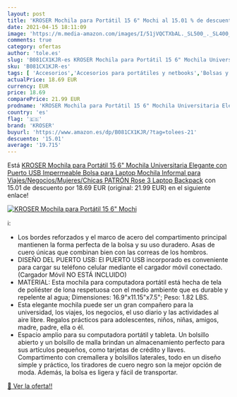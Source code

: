 ```yaml
---
layout: post
title: 'KROSER Mochila para Portátil 15 6" Mochi al 15.01 % de descuento'
date: 2021-04-15 18:11:09
image: 'https://m.media-amazon.com/images/I/51jVQCTXbAL._SL500_._SL400_.jpg'
comments: true
category: ofertas
author: 'tole.es'
slug: 'B081CX1KJR-es KROSER Mochila para Portátil 15 6" Mochila Universitaria...'
sku: 'B081CX1KJR-es'
tags: [ 'Accesorios','Accesorios para portátiles y netbooks','Bolsas y fundas para portátiles y netbooks','Informática','Mochilas para portátiles y netbooks','backpack','kroser','mochila', ]
actualPrice: 18.69 EUR
currency: EUR
price: 18.69
comparePrice: 21.99 EUR
prodname: 'KROSER Mochila para Portátil 15 6" Mochila Universitaria Elegante con Puerto USB Impermeable Bolsa para Laptop Mochila Informal para Viajes/Negocios/Mujeres/Chicas  PATRÓN Rose 3  Laptop Backpack'
country: 'es'
flag: '🇪🇸'
brand: 'KROSER'
buyurl: 'https://www.amazon.es/dp/B081CX1KJR/?tag=tolees-21'
descuento: '15.01'
average: '19.715'
---
```


Está [KROSER Mochila para Portátil 15 6" Mochila Universitaria Elegante con Puerto USB Impermeable Bolsa para Laptop Mochila Informal para Viajes/Negocios/Mujeres/Chicas  PATRÓN Rose 3  Laptop Backpack](https://www.amazon.es/dp/B081CX1KJR/?tag=tolees-21) con 15.01 de descuento por 18.69 EUR (original: 21.99 EUR) en el siguiente enlace!

[![KROSER Mochila para Portátil 15 6" Mochi](https://m.media-amazon.com/images/I/51jVQCTXbAL._SL500_._SL400_.jpg)](https://www.amazon.es/dp/B081CX1KJR/?tag=tolees-21)

ℹ️:

- Los bordes reforzados y el marco de acero del compartimento principal mantienen la forma perfecta de la bolsa y su uso duradero. Asas de cuero únicas que combinan bien con las correas de los hombros.
- DISEÑO DEL PUERTO USB: El PUERTO USB incorporado es conveniente para cargar su teléfono celular mediante el cargador móvil conectado. (Cargador Móvil NO ESTÁ INCLUIDO)
- MATERIAL: Esta mochila para computadora portátil está hecha de tela de poliéster de lona respetuosa con el medio ambiente que es durable y repelente al agua; Dimensiones: 16.9"x11.15"x7.5"; Peso: 1.82 LBS.
- Esta elegante mochila puede ser un gran compañero para la universidad, los viajes, los negocios, el uso diario y las actividades al aire libre. Regalos prácticos para adolescentes, niños, niñas, amigos, madre, padre, ella o él.
- Espacio amplio para su computadora portátil y tableta. Un bolsillo abierto y un bolsillo de malla brindan un almacenamiento perfecto para sus artículos pequeños, como tarjetas de crédito y llaves. Compartimento con cremallera y bolsillos laterales, todo en un diseño simple y práctico, los tiradores de cuero negro son la mejor opción de moda. Además, la bolsa es ligera y fácil de transportar.

[🛒 Ver la oferta!!](https://www.amazon.es/dp/B081CX1KJR/?tag=tolees-21)
